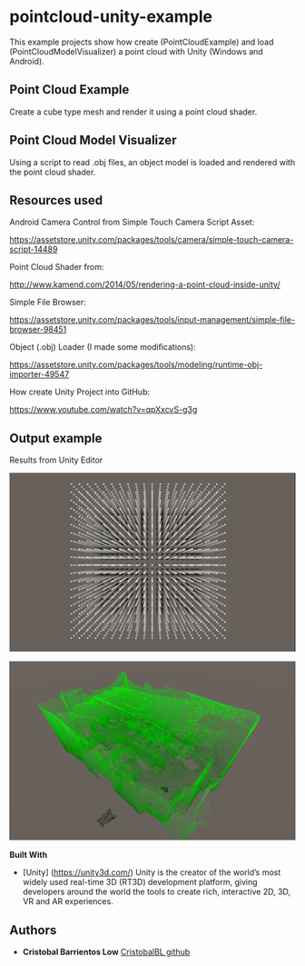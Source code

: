 # pointcloud-unity-example
This example projects show how create (PointCloudExample) and load (PointCloudModelVisualizer) a point cloud with Unity (Windows and Android).

## Point Cloud Example
Create a cube type mesh and render it using a point cloud shader.

## Point Cloud Model Visualizer
Using a script to read .obj files, an object model is loaded and rendered with the point cloud shader.

## Resources used
Android Camera Control from Simple Touch Camera Script Asset: 

https://assetstore.unity.com/packages/tools/camera/simple-touch-camera-script-14489

Point Cloud Shader from: 

http://www.kamend.com/2014/05/rendering-a-point-cloud-inside-unity/

Simple File Browser:

https://assetstore.unity.com/packages/tools/input-management/simple-file-browser-98451

Object (.obj) Loader (I made some modifications): 

https://assetstore.unity.com/packages/tools/modeling/runtime-obj-importer-49547

How create Unity Project into GitHub: 

https://www.youtube.com/watch?v=qpXxcvS-g3g

## Output example

Results from Unity Editor

![alt text](https://github.com/CristobalBL/pointcloud-unity-example/blob/master/out_1.png)

![alt text](https://github.com/CristobalBL/pointcloud-unity-example/blob/master/out_2.png)

**Built With**

* [Unity] (https://unity3d.com/) Unity is the creator of the world’s most widely used real-time 3D (RT3D) development platform, giving developers around the world the tools to create rich, interactive 2D, 3D, VR and AR experiences.

## Authors

* **Cristobal Barrientos Low** [CristobalBL github](https://github.com/CristobalBL)
